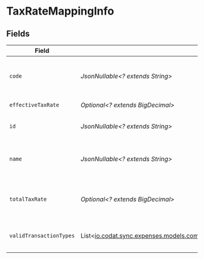 # TaxRateMappingInfo


## Fields

| Field                                                                                                                                                        | Type                                                                                                                                                         | Required                                                                                                                                                     | Description                                                                                                                                                  | Example                                                                                                                                                      |
| ------------------------------------------------------------------------------------------------------------------------------------------------------------ | ------------------------------------------------------------------------------------------------------------------------------------------------------------ | ------------------------------------------------------------------------------------------------------------------------------------------------------------ | ------------------------------------------------------------------------------------------------------------------------------------------------------------ | ------------------------------------------------------------------------------------------------------------------------------------------------------------ |
| `code`                                                                                                                                                       | *JsonNullable<? extends String>*                                                                                                                             | :heavy_minus_sign:                                                                                                                                           | Code for the tax rate from the accounting platform.                                                                                                          | UK Standard Rate (Bills)                                                                                                                                     |
| `effectiveTaxRate`                                                                                                                                           | *Optional<? extends BigDecimal>*                                                                                                                             | :heavy_minus_sign:                                                                                                                                           | Effective tax rate.                                                                                                                                          | 20                                                                                                                                                           |
| `id`                                                                                                                                                         | *JsonNullable<? extends String>*                                                                                                                             | :heavy_minus_sign:                                                                                                                                           | Unique identifier of tax rate.                                                                                                                               | 59_Bills                                                                                                                                                     |
| `name`                                                                                                                                                       | *JsonNullable<? extends String>*                                                                                                                             | :heavy_minus_sign:                                                                                                                                           | Name of the tax rate in the accounting platform.                                                                                                             | UK Standard Rate (Bills) Bills                                                                                                                               |
| `totalTaxRate`                                                                                                                                               | *Optional<? extends BigDecimal>*                                                                                                                             | :heavy_minus_sign:                                                                                                                                           | Total (not compounded) sum of the components of a tax rate.                                                                                                  | 20                                                                                                                                                           |
| `validTransactionTypes`                                                                                                                                      | List<[io.codat.sync.expenses.models.components.TaxRateMappingInfoValidTransactionTypes](../../models/components/TaxRateMappingInfoValidTransactionTypes.md)> | :heavy_minus_sign:                                                                                                                                           | Supported transaction types for the account.                                                                                                                 |                                                                                                                                                              |